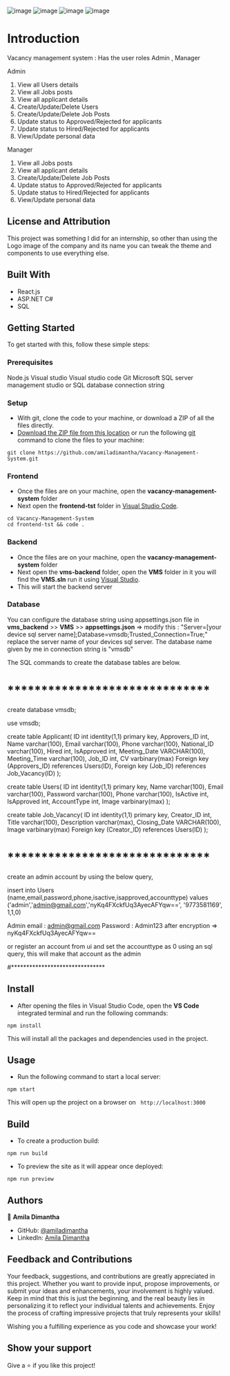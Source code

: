 ![image](https://github.com/amiladimantha/Vacancy-Management-System/assets/84844150/efd72771-d589-4a16-9361-a87bcbde32f4)
![image](https://github.com/amiladimantha/Vacancy-Management-System/assets/84844150/fbde6d4d-84da-4e3f-8f79-8ced896eb5bd)
![image](https://github.com/amiladimantha/Vacancy-Management-System/assets/84844150/bec21a9c-fbf9-4ebb-a0d8-2115d1348877)
![image](https://github.com/amiladimantha/Vacancy-Management-System/assets/84844150/9afa6246-f4f8-4433-81c8-8ed4c8124c71)


# Introduction 

Vacancy management system : Has the user roles Admin , Manager

Admin 
1. View all Users details
2. View all Jobs posts
3. View all applicant details
4. Create/Update/Delete Users 
5. Create/Update/Delete Job Posts
6. Update status to Approved/Rejected for applicants
7. Update status to Hired/Rejected for applicants
8. View/Update personal data

Manager 
1. View all Jobs posts
2. View all applicant details
3. Create/Update/Delete Job Posts
4. Update status to Approved/Rejected for applicants
5. Update status to Hired/Rejected for applicants
6. View/Update personal data


## License and Attribution

This project was something I did for an internship, so other than using the Logo image of the company and its name you can tweak the theme and components to use everything else.

## Built With

- React.js
- ASP.NET C#
- SQL


## Getting Started

To get started with this, follow these simple steps:

### Prerequisites

Node.js 
Visual studio
Visual studio code
Git
Microsoft SQL server management studio or SQL database connection string

### Setup

- With git, clone the code to your machine, or download a ZIP of all the files directly.
- [Download the ZIP file from this location](https://github.com/amiladimantha/Vacancy-Management-System/archive/refs/heads/master.zip) or run the following [git](https://git-scm.com/) command to clone the files to your machine:

```
git clone https://github.com/amiladimantha/Vacancy-Management-System.git
```
### Frontend

- Once the files are on your machine, open the **vacancy-management-system** folder
- Next open the **frontend-tst** folder in [Visual Studio Code](https://code.visualstudio.com/download).

```
cd Vacancy-Management-System
cd frontend-tst && code .
```

### Backend

- Once the files are on your machine, open the **vacancy-management-system** folder
- Next open the **vms-backend** folder, open the **VMS** folder in it you will find the **VMS.sln** run it using [Visual Studio](https://visualstudio.microsoft.com/thank-you-downloading-visual-studio/?sku=Community&channel=Release&version=VS2022&source=VSLandingPage&cid=2030&passive=false).
- This will start the backend server

### Database

You can configure the database string using appsettings.json file in **vms_backend** >> **VMS** >> **appsettings.json** => modify this : "Server=[your device sql server name];Database=vmsdb;Trusted_Connection=True;" replace the server name of your devices sql server.
The database name given by me in connection string is "vmsdb"


The SQL commands to create the database tables are below.

# ******************************
create database vmsdb;

use vmsdb;

create table Applicant(
ID int identity(1,1) primary key,
Approvers_ID int,
Name varchar(100),
Email varchar(100),
Phone varchar(100),
National_ID varchar(100),
Hired int,
IsApproved int,
Meeting_Date VARCHAR(100),
Meeting_Time varchar(100),
Job_ID int,
CV varbinary(max)
Foreign key (Approvers_ID) references Users(ID),
Foreign key (Job_ID) references Job_Vacancy(ID)
);

create table Users(
ID int identity(1,1) primary key,
Name varchar(100),
Email varchar(100),
Password varchar(100),
Phone varchar(100),
IsActive int,
IsApproved int,
AccountType int,
Image varbinary(max)
);

create table Job_Vacancy(
ID int identity(1,1) primary key,
Creator_ID int,
Title varchar(100),
Description varchar(max),
Closing_Date VARCHAR(100),
Image varbinary(max)
Foreign key (Creator_ID) references Users(ID)
);


# ******************************
create an admin account by using the below query,

insert into Users (name,email,password,phone,isactive,isapproved,accounttype) 
values ('admin','admin@gmail.com','nyKq4FXckfUq3AyecAFYqw==', '9773581169', 1,1,0)

Admin email : admin@gmail.com
Password : Admin123   after encryption => nyKq4FXckfUq3AyecAFYqw==

or register an account from ui and set the accounttype as 0 using an sql query, this will make that account as the admin

#*******************************


 
## Install

- After opening the files in Visual Studio Code, open the **VS Code** integrated terminal and run the following commands:

```
npm install
```

This will install all the packages and dependencies used in the project.

## Usage

- Run the following command to start a local server:

```
npm start
```

This will open up the project on a browser on ` http://localhost:3000`

## Build

- To create a production build:

```
npm run build
```

- To preview the site as it will appear once deployed:

```
npm run preview
```

## Authors

👤 **Amila Dimantha**

- GitHub: [@amiladimantha](https://github.com/amiladimantha)
- LinkedIn: [Amila Dimantha](https://www.linkedin.com/in/amila-dimantha-37182a21b)

## Feedback and Contributions

Your feedback, suggestions, and contributions are greatly appreciated in this project. Whether you want to provide input, propose improvements, or submit your ideas and enhancements, your involvement is highly valued. Keep in mind that this is just the beginning, and the real beauty lies in personalizing it to reflect your individual talents and achievements. Enjoy the process of crafting impressive projects that truly represents your skills!

Wishing you a fulfilling experience as you code and showcase your work!

## Show your support

Give a ⭐️ if you like this project!
